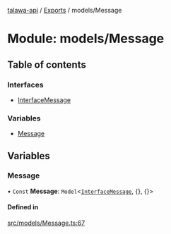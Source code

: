 [talawa-api](../README.md) / [Exports](../modules.md) / models/Message

# Module: models/Message

## Table of contents

### Interfaces

- [InterfaceMessage](../interfaces/models_Message.InterfaceMessage.md)

### Variables

- [Message](models_Message.md#message)

## Variables

### Message

• `Const` **Message**: `Model`<[`InterfaceMessage`](../interfaces/models_Message.InterfaceMessage.md), {}, {}\>

#### Defined in

[src/models/Message.ts:67](https://github.com/Nitya-Pasrija/talawa-api/blob/faae1c9/src/models/Message.ts#L67)
